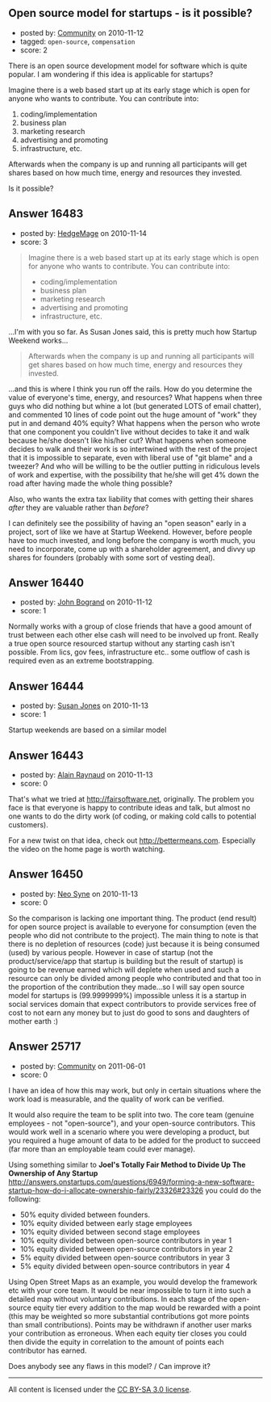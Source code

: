 ## Open source model for startups - is it possible?

- posted by: [Community](https://stackexchange.com/users/-1/-1-community) on 2010-11-12
- tagged: `open-source`, `compensation`
- score: 2

There is an open source development model for software which is quite popular. I am wondering if this idea is applicable for startups? 

Imagine there is a web based start up at its early stage which is open for anyone who wants to contribute. You can contribute into: 

 1. coding/implementation  
 2. business plan
 3. marketing research
 4. advertising and promoting
 5. infrastructure, etc.

Afterwards when the company is up and running all participants will get shares based on how much time, energy and resources they invested.

Is it possible?


## Answer 16483

- posted by: [HedgeMage](https://stackexchange.com/users/-1/5198-hedgemage) on 2010-11-14
- score: 3

> Imagine there is a web based start up
> at its early stage which is open for
> anyone who wants to contribute. You
> can contribute into:
> 
> - coding/implementation
> - business plan
> - marketing research
> - advertising and promoting
> - infrastructure, etc.

...I'm with you so far.  As Susan Jones said, this is pretty much how Startup Weekend works...

> Afterwards when the company is up and
> running all participants will get
> shares based on how much time, energy
> and resources they invested.

...and this is where I think you run off the rails.  How do you determine the value of everyone's time, energy, and resources?  What happens when three guys who did nothing but whine a lot (but generated LOTS of email chatter), and commented 10 lines of code point out the huge amount of "work" they put in and demand 40% equity?  What happens when the person who wrote that one component you couldn't live without decides to take it and walk because he/she doesn't like his/her cut?  What happens when someone decides to walk and their work is so intertwined with the rest of the project that it is impossible to separate, even with liberal use of "git blame" and a tweezer?  And who will be willing to be the outlier putting in ridiculous levels of work and expertise, with the possibility that he/she will get 4% down the road after having made the whole thing possible?

Also, who wants the extra tax liability that comes with getting their shares *after* they are valuable rather than *before*?

I can definitely see the possibility of having an "open season" early in a project, sort of like we have at Startup Weekend.  However, before people have too much invested, and long before the company is worth much, you need to incorporate, come up with a shareholder agreement, and divvy up shares for founders (probably with some sort of vesting deal).


## Answer 16440

- posted by: [John Bogrand](https://stackexchange.com/users/-1/3577-john-bogrand) on 2010-11-12
- score: 1

Normally works with a group of close friends that have a good amount of trust between each other else cash will need to be involved up front.  Really a true open source resourced startup without any starting cash isn't possible.  From lics, gov fees, infrastructure etc.. some outflow of cash is required even as an extreme bootstrapping.


## Answer 16444

- posted by: [Susan Jones](https://stackexchange.com/users/-1/2737-susan-jones) on 2010-11-13
- score: 1

Startup weekends are based on a similar model


## Answer 16443

- posted by: [Alain Raynaud](https://stackexchange.com/users/-1/502-alain-raynaud) on 2010-11-13
- score: 0

That's what we tried at http://fairsoftware.net, originally. The problem you face is that everyone is happy to contribute ideas and talk, but almost no one wants to do the dirty work (of coding, or making cold calls to potential customers).

For a new twist on that idea, check out http://bettermeans.com. Especially the video on the home page is worth watching.


## Answer 16450

- posted by: [Neo Syne](https://stackexchange.com/users/-1/4944-neo-syne) on 2010-11-13
- score: 0

So the comparison is lacking one important thing. The product (end result) for open source project is available to everyone for consumption (even the people who did not contribute to the project). The main thing to note is that there is no depletion of resources (code) just because it is being consumed (used) by various people. However in case of startup (not the product/service/app that startup is building but the result of startup) is going to be revenue earned which will deplete when used and such a resource can only be divided among people who contributed and that too in the proportion of the contribution they made...so I will say open source model for startups is (99.9999999%) impossible unless it is a startup in social services domain that expect contributors to provide services free of cost to not earn any money but to just do good to sons and daughters of mother earth :) 


## Answer 25717

- posted by: [Community](https://stackexchange.com/users/-1/-1-community) on 2011-06-01
- score: 0

I have an idea of how this may work, but only in certain situations where the work load is measurable, and the quality of work can be verified.

It would also require the team to be split into two. The core team (genuine employees - not "open-source"), and your open-source contributors. This would work well in a scenario where you were developing a product, but you required a huge amount of data to be added for the product to succeed (far more than an employable team could ever manage).

Using something similar to **Joel's Totally Fair Method to Divide Up The Ownership of Any Startup** http://answers.onstartups.com/questions/6949/forming-a-new-software-startup-how-do-i-allocate-ownership-fairly/23326#23326 you could do the following:

 - 50% equity divided between founders.
 - 10% equity divided between early stage employees
 - 10% equity divided between second stage employees
 - 10% equity divided between open-source contributors in year 1
 - 10% equity divided between open-source contributors in year 2
 - 5% equity divided between open-source contributors in year 3
 - 5% equity divided between open-source contributors in year 4

Using Open Street Maps as an example, you would develop the framework etc with your core team. It would be near impossible to turn it into such a detailed map without voluntary contributions. In each stage of the open-source equity tier every addition to the map would be rewarded with a point (this may be weighted so more substantial contributions got more points than small contributions). Points may be withdrawn if another user marks your contribution as erroneous. When each equity tier closes you could then divide the equity in correlation to the amount of points each contributor has earned.

Does anybody see any flaws in this model? / Can improve it?



---

All content is licensed under the [CC BY-SA 3.0 license](https://creativecommons.org/licenses/by-sa/3.0/).

